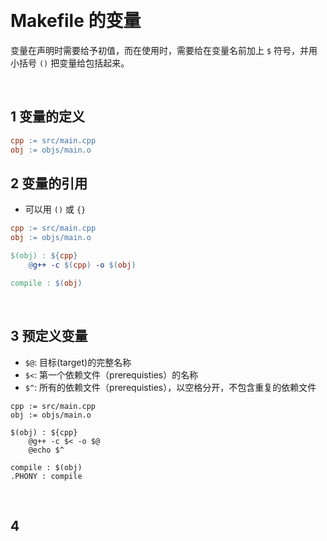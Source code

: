 

&emsp;
# Makefile 的变量
变量在声明时需要给予初值，而在使用时，需要给在变量名前加上 `$` 符号，并用小括号 `()` 把变量给包括起来。

&emsp;
## 1 变量的定义

```makefile
cpp := src/main.cpp 
obj := objs/main.o
```
## 2 变量的引用
- 可以用 `()` 或 `{}`
```makefile
cpp := src/main.cpp 
obj := objs/main.o

$(obj) : ${cpp}
	@g++ -c $(cpp) -o $(obj)

compile : $(obj)
```

&emsp;
## 3 预定义变量
- `$@`: 目标(target)的完整名称
- `$<`: 第一个依赖文件（prerequisties）的名称
- `$^`: 所有的依赖文件（prerequisties），以空格分开，不包含重复的依赖文件
```make
cpp := src/main.cpp 
obj := objs/main.o

$(obj) : ${cpp}
	@g++ -c $< -o $@
	@echo $^

compile : $(obj)
.PHONY : compile
```

&emsp;
## 4 